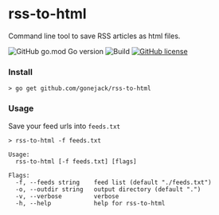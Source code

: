 # rss-to-html
Command line tool to save RSS articles as html files.

![GitHub go.mod Go version](https://img.shields.io/github/go-mod/go-version/gonejack/rss-to-html)
![Build](https://github.com/gonejack/rss-to-html/actions/workflows/go.yml/badge.svg)
[![GitHub license](https://img.shields.io/github/license/gonejack/rss-to-html.svg?color=blue)](LICENSE)

### Install
```shell
> go get github.com/gonejack/rss-to-html
```

### Usage

Save your feed urls into `feeds.txt`
```shell
> rss-to-html -f feeds.txt
```
```
Usage:
  rss-to-html [-f feeds.txt] [flags]

Flags:
  -f, --feeds string    feed list (default "./feeds.txt")
  -o, --outdir string   output directory (default ".")
  -v, --verbose         verbose
  -h, --help            help for rss-to-html
```
